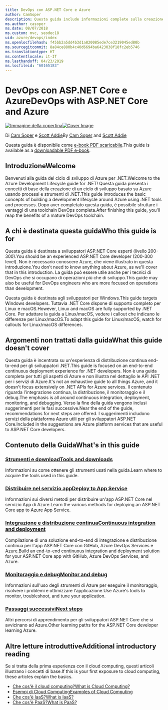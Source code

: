 ```yaml
---
title: DevOps con ASP.NET Core e Azure
author: CamSoper
description: Questa guida include informazioni complete sulla creazione di una pipeline DevOps per un'app ASP.NET Core ospitata in Azure.
ms.author: casoper
ms.date: 08/07/2018
ms.custom: mvc, seodec18
uid: azure/devops/index
ms.openlocfilehash: f45bb2a5dd4b3d1a820085ede7ce3219045ed80b
ms.sourcegitcommit: 8a84ce880b4c40d6694ba6423038f18fc2eb5746
ms.translationtype: HT
ms.contentlocale: it-IT
ms.lasthandoff: 04/23/2019
ms.locfileid: "60165183"
---
```

# <a name="devops-with-aspnet-core-and-azure"></a><span data-ttu-id="6c7a3-103">DevOps con ASP.NET Core e Azure</span><span class="sxs-lookup"><span data-stu-id="6c7a3-103">DevOps with ASP.NET Core and Azure</span></span>

<span data-ttu-id="6c7a3-104">[![Immagine della copertina](./media/cover-large.png)](https://aka.ms/devopsbook)</span><span class="sxs-lookup"><span data-stu-id="6c7a3-104">[![Cover Image](./media/cover-large.png)](https://aka.ms/devopsbook)</span></span>

<span data-ttu-id="6c7a3-105">Di [Cam Soper](https://twitter.com/camsoper) e [Scott Addie](https://twitter.com/scottaddie)</span><span class="sxs-lookup"><span data-stu-id="6c7a3-105">By [Cam Soper](https://twitter.com/camsoper) and [Scott Addie](https://twitter.com/scottaddie)</span></span>

<span data-ttu-id="6c7a3-106">Questa guida è disponibile come [e-book PDF scaricabile](https://aka.ms/devopsbook).</span><span class="sxs-lookup"><span data-stu-id="6c7a3-106">This guide is available as a [downloadable PDF e-book](https://aka.ms/devopsbook).</span></span>

## <a name="welcome"></a><span data-ttu-id="6c7a3-107">Introduzione</span><span class="sxs-lookup"><span data-stu-id="6c7a3-107">Welcome</span></span> 

<span data-ttu-id="6c7a3-108">Benvenuti alla guida del ciclo di sviluppo di Azure per .NET.</span><span class="sxs-lookup"><span data-stu-id="6c7a3-108">Welcome to the Azure Development Lifecycle guide for .NET!</span></span> <span data-ttu-id="6c7a3-109">Questa guida presenta i concetti di base della creazione di un ciclo di sviluppo basato su Azure usando processi e strumenti di .NET.</span><span class="sxs-lookup"><span data-stu-id="6c7a3-109">This guide introduces the basic concepts of building a development lifecycle around Azure using .NET tools and processes.</span></span> <span data-ttu-id="6c7a3-110">Dopo aver completato questa guida, è possibile sfruttare i vantaggi di una toolchain DevOps completa.</span><span class="sxs-lookup"><span data-stu-id="6c7a3-110">After finishing this guide, you'll reap the benefits of a mature DevOps toolchain.</span></span>

## <a name="who-this-guide-is-for"></a><span data-ttu-id="6c7a3-111">A chi è destinata questa guida</span><span class="sxs-lookup"><span data-stu-id="6c7a3-111">Who this guide is for</span></span>

<span data-ttu-id="6c7a3-112">Questa guida è destinata a sviluppatori ASP.NET Core esperti (livello 200-300).</span><span class="sxs-lookup"><span data-stu-id="6c7a3-112">You should be an experienced ASP.NET Core developer (200-300 level).</span></span> <span data-ttu-id="6c7a3-113">Non è necessario conoscere Azure, che viene illustrato in questa introduzione.</span><span class="sxs-lookup"><span data-stu-id="6c7a3-113">You don't need to know anything about Azure, as we'll cover that in this introduction.</span></span> <span data-ttu-id="6c7a3-114">La guida può essere utile anche per i tecnici di DevOps che si occupano di operazioni più che di sviluppo.</span><span class="sxs-lookup"><span data-stu-id="6c7a3-114">This guide may also be useful for DevOps engineers who are more focused on operations than development.</span></span>

<span data-ttu-id="6c7a3-115">Questa guida è destinata agli sviluppatori per Windows.</span><span class="sxs-lookup"><span data-stu-id="6c7a3-115">This guide targets Windows developers.</span></span> <span data-ttu-id="6c7a3-116">Tuttavia .NET Core dispone di supporto completo per Linux e macOS.</span><span class="sxs-lookup"><span data-stu-id="6c7a3-116">However, Linux and macOS are fully supported by .NET Core.</span></span> <span data-ttu-id="6c7a3-117">Per adattare la guida a Linux/macOS, vedere i callout che indicano le differenze per Linux/macOS.</span><span class="sxs-lookup"><span data-stu-id="6c7a3-117">To adapt this guide for Linux/macOS, watch for callouts for Linux/macOS differences.</span></span>

## <a name="what-this-guide-doesnt-cover"></a><span data-ttu-id="6c7a3-118">Argomenti non trattati dalla guida</span><span class="sxs-lookup"><span data-stu-id="6c7a3-118">What this guide doesn't cover</span></span>

<span data-ttu-id="6c7a3-119">Questa guida è incentrata su un'esperienza di distribuzione continua end-to-end per gli sviluppatori .NET.</span><span class="sxs-lookup"><span data-stu-id="6c7a3-119">This guide is focused on an end-to-end continuous deployment experience for .NET developers.</span></span> <span data-ttu-id="6c7a3-120">Non è una guida completa per tutti gli aspetti di Azure e non illustra nel dettaglio le API .NET per i servizi di Azure.</span><span class="sxs-lookup"><span data-stu-id="6c7a3-120">It's not an exhaustive guide to all things Azure, and it doesn't focus extensively on .NET APIs for Azure services.</span></span> <span data-ttu-id="6c7a3-121">Il contenuto riguarda l'integrazione continua, la distribuzione, il monitoraggio e il debug.</span><span class="sxs-lookup"><span data-stu-id="6c7a3-121">The emphasis is all around continuous integration, deployment, monitoring, and debugging.</span></span> <span data-ttu-id="6c7a3-122">Verso la fine della guida vengono inclusi suggerimenti per le fasi successive.</span><span class="sxs-lookup"><span data-stu-id="6c7a3-122">Near the end of the guide, recommendations for next steps are offered.</span></span> <span data-ttu-id="6c7a3-123">I suggerimenti includono servizi della piattaforma Azure utili per gli sviluppatori ASP.NET Core.</span><span class="sxs-lookup"><span data-stu-id="6c7a3-123">Included in the suggestions are Azure platform services that are useful to ASP.NET Core developers.</span></span>

## <a name="whats-in-this-guide"></a><span data-ttu-id="6c7a3-124">Contenuto della Guida</span><span class="sxs-lookup"><span data-stu-id="6c7a3-124">What's in this guide</span></span>

### <a name="tools-and-downloadsxrefazuredevopstools-and-downloads"></a>[<span data-ttu-id="6c7a3-125">Strumenti e download</span><span class="sxs-lookup"><span data-stu-id="6c7a3-125">Tools and downloads</span></span>](xref:azure/devops/tools-and-downloads)

<span data-ttu-id="6c7a3-126">Informazioni su come ottenere gli strumenti usati nella guida.</span><span class="sxs-lookup"><span data-stu-id="6c7a3-126">Learn where to acquire the tools used in this guide.</span></span>

### <a name="deploy-to-app-servicexrefazuredevopsdeploy-to-app-service"></a>[<span data-ttu-id="6c7a3-127">Distribuire nel servizio app</span><span class="sxs-lookup"><span data-stu-id="6c7a3-127">Deploy to App Service</span></span>](xref:azure/devops/deploy-to-app-service)

<span data-ttu-id="6c7a3-128">Informazioni sui diversi metodi per distribuire un'app ASP.NET Core nel servizio App di Azure.</span><span class="sxs-lookup"><span data-stu-id="6c7a3-128">Learn the various methods for deploying an ASP.NET Core app to Azure App Service.</span></span>

### <a name="continuous-integration-and-deploymentxrefazuredevopscicd"></a>[<span data-ttu-id="6c7a3-129">Integrazione e distribuzione continua</span><span class="sxs-lookup"><span data-stu-id="6c7a3-129">Continuous integration and deployment</span></span>](xref:azure/devops/cicd)

<span data-ttu-id="6c7a3-130">Compilazione di una soluzione end-to-end di integrazione e distribuzione continua per l'app ASP.NET Core con GitHub, Azure DevOps Services e Azure.</span><span class="sxs-lookup"><span data-stu-id="6c7a3-130">Build an end-to-end continuous integration and deployment solution for your ASP.NET Core app with GitHub, Azure DevOps Services, and Azure.</span></span>

### <a name="monitor-and-debugxrefazuredevopsmonitor"></a>[<span data-ttu-id="6c7a3-131">Monitoraggio e debug</span><span class="sxs-lookup"><span data-stu-id="6c7a3-131">Monitor and debug</span></span>](xref:azure/devops/monitor)

<span data-ttu-id="6c7a3-132">Informazioni sull'uso degli strumenti di Azure per eseguire il monitoraggio, risolvere i problemi e ottimizzare l'applicazione.</span><span class="sxs-lookup"><span data-stu-id="6c7a3-132">Use Azure's tools to monitor, troubleshoot, and tune your application.</span></span>

### <a name="next-stepsxrefazuredevopsnext-steps"></a>[<span data-ttu-id="6c7a3-133">Passaggi successivi</span><span class="sxs-lookup"><span data-stu-id="6c7a3-133">Next steps</span></span>](xref:azure/devops/next-steps)

<span data-ttu-id="6c7a3-134">Altri percorsi di apprendimento per gli sviluppatori ASP.NET Core che si avvicinano ad Azure.</span><span class="sxs-lookup"><span data-stu-id="6c7a3-134">Other learning paths for the ASP.NET Core developer learning Azure.</span></span>

## <a name="additional-introductory-reading"></a><span data-ttu-id="6c7a3-135">Altre letture introduttive</span><span class="sxs-lookup"><span data-stu-id="6c7a3-135">Additional introductory reading</span></span>

<span data-ttu-id="6c7a3-136">Se si tratta della prima esperienza con il cloud computing, questi articoli illustrano i concetti di base.</span><span class="sxs-lookup"><span data-stu-id="6c7a3-136">If this is your first exposure to cloud computing, these articles explain the basics.</span></span>

* [<span data-ttu-id="6c7a3-137">Che cos'è il cloud computing?</span><span class="sxs-lookup"><span data-stu-id="6c7a3-137">What is Cloud Computing?</span></span>](https://azure.microsoft.com/overview/what-is-cloud-computing/)
* [<span data-ttu-id="6c7a3-138">Esempi di Cloud Computing</span><span class="sxs-lookup"><span data-stu-id="6c7a3-138">Examples of Cloud Computing</span></span>](https://azure.microsoft.com/overview/examples-of-cloud-computing/)
* [<span data-ttu-id="6c7a3-139">Che cos'è IaaS?</span><span class="sxs-lookup"><span data-stu-id="6c7a3-139">What is IaaS?</span></span>](https://azure.microsoft.com/overview/what-is-iaas/)
* [<span data-ttu-id="6c7a3-140">Che cos'è PaaS?</span><span class="sxs-lookup"><span data-stu-id="6c7a3-140">What is PaaS?</span></span>](https://azure.microsoft.com/overview/what-is-paas/)
